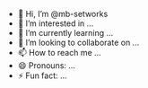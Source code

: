 - 👋 Hi, I’m @mb-setworks
- 👀 I’m interested in ...
- 🌱 I’m currently learning ...
- 💞️ I’m looking to collaborate on ...
- 📫 How to reach me ...
- 😄 Pronouns: ...
- ⚡ Fun fact: ...

<!---
mb-setworks/mb-setworks is a ✨ special ✨ repository because its `README.md` (this file) appears on your GitHub profile.
You can click the Preview link to take a look at your changes.
--->
